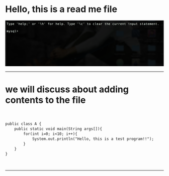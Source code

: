 # Hello, this is a read me file </br>

![alt text](Pictures/Pic.png "Image added") </br>

---------------------------------------------------------------------------------------------


# we will discuss about adding contents to the file
</br>

```
public class A {
    public static void main(String args[]){
        for(int i=0; i<10; i++){
            System.out.println("Hello, this is a test program!!");
        }
    }
}
```


</br>


---------------------------------------------------------------------------------------------
